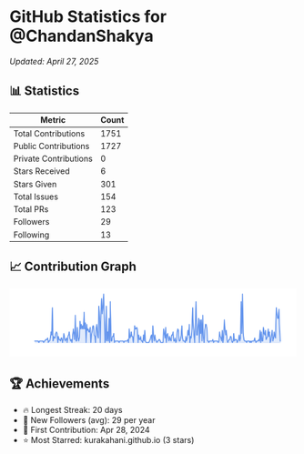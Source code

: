 # GitHub Statistics for @ChandanShakya
*Updated: April 27, 2025*

## 📊 Statistics
| Metric | Count |
|--------|--------|
| Total Contributions | 1751 |
| Public Contributions | 1727 |
| Private Contributions | 0 |
| Stars Received | 6 |
| Stars Given | 301 |
| Total Issues | 154 |
| Total PRs | 123 |
| Followers | 29 |
| Following | 13 |

## 📈 Contribution Graph

![Contribution Graph](./contribution_graph.png)

## 🏆 Achievements

- 🔥 Longest Streak: 20 days
- 👥 New Followers (avg): 29 per year
- 📅 First Contribution: Apr 28, 2024
- ⭐ Most Starred: kurakahani.github.io (3 stars)
